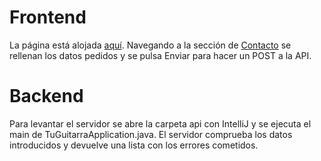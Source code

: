 # Frontend
La página está alojada [aquí](https://javierdrp.github.io/javierdrp.tuguitarra.com/tuguitarra/).
Navegando a la sección de [Contacto](https://javierdrp.github.io/javierdrp.tuguitarra.com/tuguitarra/contacto.html) se rellenan los datos pedidos y se pulsa Enviar para hacer un POST a la API.

# Backend
Para levantar el servidor se abre la carpeta api con IntelliJ y se ejecuta el main de TuGuitarraApplication.java.
El servidor comprueba los datos introducidos y devuelve una lista con los errores cometidos.